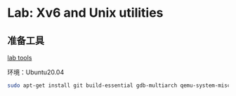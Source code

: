 # Lab: Xv6 and Unix utilities

## 准备工具

[lab tools](https://pdos.csail.mit.edu/6.828/2021/tools.html)

环境：Ubuntu20.04

```bash
sudo apt-get install git build-essential gdb-multiarch qemu-system-misc gcc-riscv64-linux-gnu binutils-riscv64-linux-gnu

```
